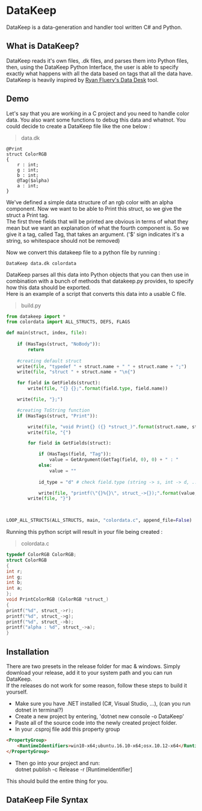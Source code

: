 # DataKeep
DataKeep is a data-generation and handler tool written C# and Python.<br>
## What is DataKeep?
DataKeep reads it's own files, .dk files, and parses them into Python files, then, using the DataKeep Python Interface, the user is able to specify exactly what happens with all the data based on tags that all the data have. DataKeep is heavily inspired by <a href="https://github.com/ryanfleury/data_desk">Ryan Fluery's Data Desk</a> tool.

## Demo
<p>Let's say that you are working in a C project and you need to handle color data. You also want some functions to debug this data and whatnot. You could decide to create a DataKeep file like the one below : </p>

> data.dk
```
@Print
struct ColorRGB
{
    r : int;
    g : int;
    b : int;
    @Tag($alpha)
    a : int;
}

```
<p>We've defined a simple data structure of an rgb color with an alpha component. Now we want to be able to Print this struct, so we give the struct a Print tag. <br>The first three fields that will be printed are obvious in terms of what they mean but we want an explanation of what the fourth component is. So we give it a tag, called Tag, that takes an argument. ('$' sign indicates it's a string, so whitespace should not be removed)</p>
<p>Now we convert this datakeep file to a python file by running : </p>

```
DataKeep data.dk colordata 
```
<p>
DataKeep parses all this data into Python objects that you can then use in combination with a bunch of methods that datakeep.py provides, to specify how this data should be exported.
<br>Here is an example of a script that converts this data into a usable C file.</p>

> build.py
```python
from datakeep import *
from colordata import ALL_STRUCTS, DEFS, FLAGS

def main(struct, index, file):
    
    if (HasTags(struct, "NoBody")):
        return
    
    #creating default struct    
    write(file, "typedef " + struct.name + " " + struct.name + ";")
    write(file, "struct " + struct.name + "\n{")

    for field in GetFields(struct):
        write(file, "{} {};".format(field.type, field.name))

    write(file, "};")

    #creating ToString function
    if (HasTags(struct, "Print")):

        write(file, "void Print{} ({} *struct_)".format(struct.name, struct.name))
        write(file, "{")

        for field in GetFields(struct):

            if (HasTags(field, "Tag")):
                value = GetArgument(GetTag(field, 0), 0) + " : "
            else:
                value = ""
            
            id_type = "d" # check field.type (string -> s, int -> d, ...)

            write(file, "printf(\"{}%{}\", struct_->{});".format(value, id_type, field.name))
        write(file, "}")
        


LOOP_ALL_STRUCTS(ALL_STRUCTS, main, "colordata.c", append_file=False)
```
Running this python script will result in your file being created  : 
> colordata.c
```C
typedef ColorRGB ColorRGB;
struct ColorRGB
{
int r;
int g;
int b;
int a;
};
void PrintColorRGB (ColorRGB *struct_)
{
printf("%d", struct_->r);
printf("%d", struct_->g);
printf("%d", struct_->b);
printf("alpha : %d", struct_->a);
}
```

## Installation
There are two presets in the release folder for mac & windows. Simply download your release, add it to your system path and you can run DataKeep. 
<br>If the releases do not work for some reason, follow these steps to build it yourself.
<ul>
<li>Make sure you have .NET installed (C#, Visual Studio, ...), (can you run dotnet in terminal?)</li>
<li>Create a new project by entering, 'dotnet new console -o DataKeep'</li>
<li>Paste all of the source code into the newly created project folder.</li>
    <li>In your .csproj file add this property group </li></ul>

```html
<PropertyGroup>
    <RuntimeIdentifiers>win10-x64;ubuntu.16.10-x64;osx.10.12-x64</RuntimeIdentifiers>
</PropertyGroup>
```

<ul>
<li>Then go into your project and run:
<br> dotnet publish -c Release -r [RuntimeIdentifier]
</li>
</ul>
<p>This should build the entire thing for you.</p>

## DataKeep File Syntax


